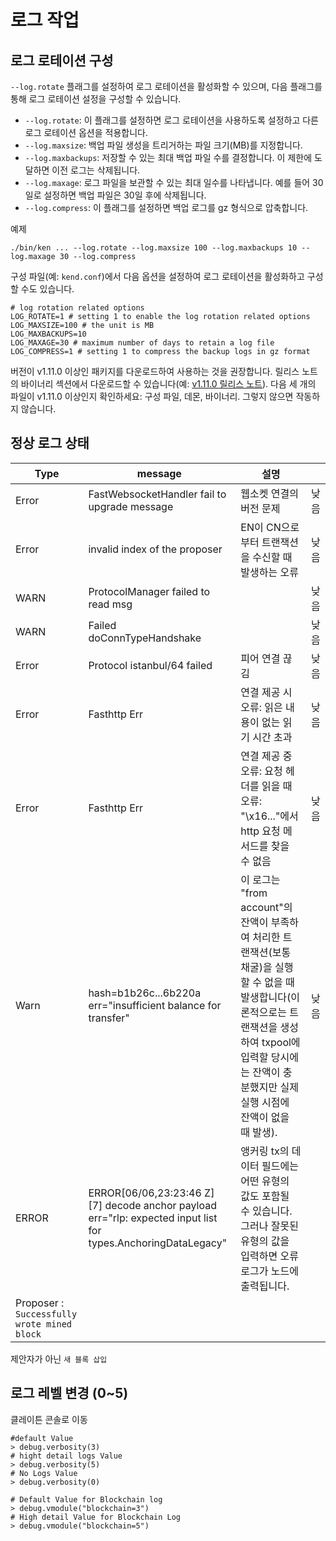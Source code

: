# 로그 작업

## 로그 로테이션 구성

`--log.rotate` 플래그를 설정하여 로그 로테이션을 활성화할 수 있으며, 다음 플래그를 통해 로그 로테이션 설정을 구성할 수 있습니다.

- `--log.rotate`: 이 플래그를 설정하면 로그 로테이션을 사용하도록 설정하고 다른 로그 로테이션 옵션을 적용합니다.
- `--log.maxsize`: 백업 파일 생성을 트리거하는 파일 크기(MB)를 지정합니다.
- `--log.maxbackups`: 저장할 수 있는 최대 백업 파일 수를 결정합니다. 이 제한에 도달하면 이전 로그는 삭제됩니다.
- `--log.maxage`: 로그 파일을 보관할 수 있는 최대 일수를 나타냅니다. 예를 들어 30일로 설정하면 백업 파일은 30일 후에 삭제됩니다.
- `--log.compress`: 이 플래그를 설정하면 백업 로그를 gz 형식으로 압축합니다.

예제

```
./bin/ken ... --log.rotate --log.maxsize 100 --log.maxbackups 10 --log.maxage 30 --log.compress
```

구성 파일(예: `kend.conf`)에서 다음 옵션을 설정하여 로그 로테이션을 활성화하고 구성할 수도 있습니다.

```
# log rotation related options
LOG_ROTATE=1 # setting 1 to enable the log rotation related options
LOG_MAXSIZE=100 # the unit is MB
LOG_MAXBACKUPS=10
LOG_MAXAGE=30 # maximum number of days to retain a log file
LOG_COMPRESS=1 # setting 1 to compress the backup logs in gz format
```

버전이 v1.11.0 이상인 패키지를 다운로드하여 사용하는 것을 권장합니다. 릴리스 노트의 바이너리 섹션에서 다운로드할 수 있습니다(예: [v1.11.0 릴리스 노트](https://github.com/klaytn/klaytn/releases/tag/v1.11.0)). 다음 세 개의 파일이 v1.11.0 이상인지 확인하세요: 구성 파일, 데몬, 바이너리. 그렇지 않으면 작동하지 않습니다.

## 정상 로그 상태

| Type                                        | message                                                                                                                                                                                                                | 설명                                                                                                                                                                          |    |
| ------------------------------------------- | ---------------------------------------------------------------------------------------------------------------------------------------------------------------------------------------------------------------------- | --------------------------------------------------------------------------------------------------------------------------------------------------------------------------- | -- |
| Error                                       | FastWebsocketHandler fail to upgrade message                                                                                                                                                                           | 웹소켓 연결의 버전 문제                                                                                                                                                               | 낮음 |
| Error                                       | invalid index of the proposer                                                                                                                                                                                          | EN이 CN으로부터 트랜잭션을 수신할 때 발생하는 오류                                                                                                                                              | 낮음 |
| WARN                                        | ProtocolManager failed to read msg                                                                                                                                                                                     |                                                                                                                                                                             | 낮음 |
| WARN                                        | Failed doConnTypeHandshake                                                                                                                                                                                             |                                                                                                                                                                             | 낮음 |
| Error                                       | Protocol istanbul/64 failed                                                                                                                                                                                            | 피어 연결 끊김                                                                                                                                                                    | 낮음 |
| Error                                       | Fasthttp Err                                                                                                                                                                                                           | 연결 제공 시 오류: 읽은 내용이 없는 읽기 시간 초과                                                                                                                                              | 낮음 |
| Error                                       | Fasthttp Err                                                                                                                                                                                                           | 연결 제공 중 오류: 요청 헤더를 읽을 때 오류: "\x16..."에서 http 요청 메서드를 찾을 수 없음                                                                                                                | 낮음 |
| Warn                                        | hash=b1b26c...6b220a err="insufficient balance for transfer"                                                                                                                                                           | 이 로그는 "from account"의 잔액이 부족하여 처리한 트랜잭션(보통 채굴)을 실행할 수 없을 때 발생합니다(이론적으로는 트랜잭션을 생성하여 txpool에 입력할 당시에는 잔액이 충분했지만 실제 실행 시점에 잔액이 없을 때 발생). | 낮음 |
| ERROR                                       | ERROR[06/06,23:23:46 Z] [7] decode anchor payload err="rlp: expected input list for types.AnchoringDataLegacy" | 앵커링 tx의 데이터 필드에는 어떤 유형의 값도 포함될 수 있습니다. 그러나 잘못된 유형의 값을 입력하면 오류 로그가 노드에 출력됩니다.                                                                                                |    |
| Proposer : `Successfully wrote mined block` |                                                                                                                                                                                                                        |                                                                                                                                                                             |    |

제안자가 아닌 `새 블록 삽입`

## 로그 레벨 변경 (0\~5)

클레이튼 콘솔로 이동

```
#default Value
> debug.verbosity(3)
# hight detail logs Value
> debug.verbosity(5)
# No Logs Value
> debug.verbosity(0)

# Default Value for Blockchain log
> debug.vmodule("blockchain=3")
# High detail Value for Blockchain Log
> debug.vmodule("blockchain=5")

```
